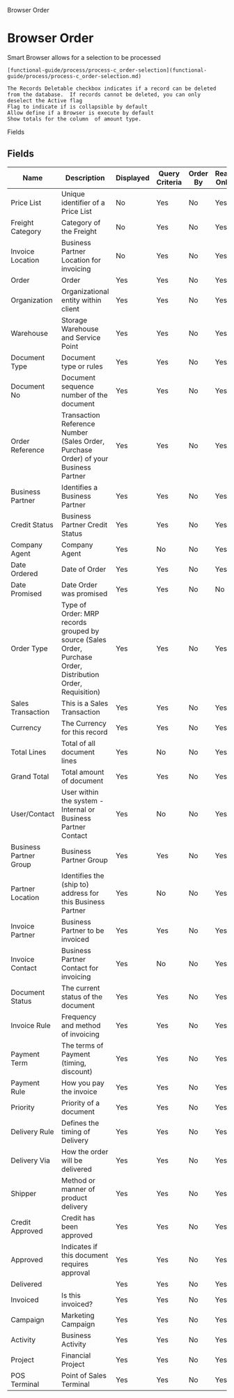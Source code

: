 
Browser Order
# Browser Order


Smart Browser allows for a selection to be processed

```
[functional-guide/process/process-c_order-selection](functional-guide/process/process-c_order-selection.md)
```

```
The Records Deletable checkbox indicates if a record can be deleted from the database.  If records cannot be deleted, you can only deselect the Active flag
Flag to indicate if is collapsible by default
Allow define if a Browser is execute by default
Show totals for the column  of amount type.
```
Fields
## Fields




Name                   | Description                                                                                                 | Displayed | Query Criteria | Order By | Read Only | Mandatory
---------------------- | ----------------------------------------------------------------------------------------------------------- | --------- | -------------- | -------- | --------- | ---------
Price List             | Unique identifier of a Price List                                                                           | No        | Yes            | No       | Yes       | No       
Freight Category       | Category of the Freight                                                                                     | No        | Yes            | No       | Yes       | No       
Invoice Location       | Business Partner Location for invoicing                                                                     | No        | Yes            | No       | Yes       | No       
Order                  | Order                                                                                                       | Yes       | Yes            | No       | Yes       | No       
Organization           | Organizational entity within client                                                                         | Yes       | Yes            | No       | Yes       | No       
Warehouse              | Storage Warehouse and Service Point                                                                         | Yes       | Yes            | No       | Yes       | No       
Document Type          | Document type or rules                                                                                      | Yes       | Yes            | No       | Yes       | No       
Document No            | Document sequence number of the document                                                                    | Yes       | Yes            | No       | Yes       | No       
Order Reference        | Transaction Reference Number (Sales Order, Purchase Order) of your Business Partner                         | Yes       | Yes            | No       | Yes       | No       
Business Partner       | Identifies a Business Partner                                                                               | Yes       | Yes            | No       | Yes       | No       
Credit Status          | Business Partner Credit Status                                                                              | Yes       | Yes            | No       | Yes       | No       
Company Agent          | Company Agent                                                                                               | Yes       | No             | No       | Yes       | No       
Date Ordered           | Date of Order                                                                                               | Yes       | Yes            | No       | Yes       | No       
Date Promised          | Date Order was promised                                                                                     | Yes       | Yes            | No       | No        | No       
Order Type             | Type of Order: MRP records grouped by source (Sales Order, Purchase Order, Distribution Order, Requisition) | Yes       | Yes            | No       | Yes       | No       
Sales Transaction      | This is a Sales Transaction                                                                                 | Yes       | Yes            | No       | Yes       | No       
Currency               | The Currency for this record                                                                                | Yes       | Yes            | No       | Yes       | No       
Total Lines            | Total of all document lines                                                                                 | Yes       | No             | No       | Yes       | No       
Grand Total            | Total amount of document                                                                                    | Yes       | Yes            | No       | Yes       | No       
User/Contact           | User within the system - Internal or Business Partner Contact                                               | Yes       | No             | No       | Yes       | No       
Business Partner Group | Business Partner Group                                                                                      | Yes       | Yes            | No       | Yes       | No       
Partner Location       | Identifies the (ship to) address for this Business Partner                                                  | Yes       | No             | No       | Yes       | No       
Invoice Partner        | Business Partner to be invoiced                                                                             | Yes       | Yes            | No       | Yes       | No       
Invoice Contact        | Business Partner Contact for invoicing                                                                      | Yes       | No             | No       | Yes       | No       
Document Status        | The current status of the document                                                                          | Yes       | Yes            | No       | Yes       | No       
Invoice Rule           | Frequency and method of invoicing                                                                           | Yes       | Yes            | No       | Yes       | No       
Payment Term           | The terms of Payment (timing, discount)                                                                     | Yes       | Yes            | No       | Yes       | No       
Payment Rule           | How you pay the invoice                                                                                     | Yes       | Yes            | No       | Yes       | No       
Priority               | Priority of a document                                                                                      | Yes       | Yes            | No       | Yes       | No       
Delivery Rule          | Defines the timing of Delivery                                                                              | Yes       | Yes            | No       | Yes       | No       
Delivery Via           | How the order will be delivered                                                                             | Yes       | Yes            | No       | Yes       | No       
Shipper                | Method or manner of product delivery                                                                        | Yes       | Yes            | No       | Yes       | No       
Credit Approved        | Credit  has been approved                                                                                   | Yes       | Yes            | No       | Yes       | No       
Approved               | Indicates if this document requires approval                                                                | Yes       | Yes            | No       | Yes       | No       
Delivered              |                                                                                                             | Yes       | Yes            | No       | Yes       | No       
Invoiced               | Is this invoiced?                                                                                           | Yes       | Yes            | No       | Yes       | No       
Campaign               | Marketing Campaign                                                                                          | Yes       | Yes            | No       | Yes       | No       
Activity               | Business Activity                                                                                           | Yes       | Yes            | No       | Yes       | No       
Project                | Financial Project                                                                                           | Yes       | Yes            | No       | Yes       | No       
POS Terminal           | Point of Sales Terminal                                                                                     | Yes       | Yes            | No       | Yes       | No       
